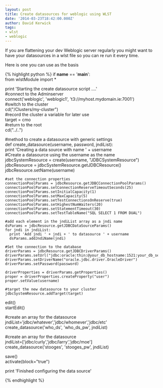 ```yaml
---
layout: post
title: Create datasources for weblogic using WLST
date: '2014-03-23T18:42:00.000Z'
author: David Kerwick
tags:
- wlst
- weblogic
---
```


If you are flattening your dev Weblogic server regularly you might want to have your datasources in a wlst file so you can re run it every time.  

Here is one you can use as the basis  

{% highlight python %}
if __name__ == '__main__':  
    from wlstModule import *  

print 'Starting the  create datasource script ....'  
#connect to the Adminserver  
connect('weblogic', 'weblogic1', 't3://myhost.mydomain.ie:7001')  
#switch to the cluster  
cd("/Clusters/my-cluster")  
#record the cluster a variable for later use  
target = cmo  
#return to the root  
cd("../..")  

#method to create a datasource with generic settings  
def create_datasource(username, password, jndiList):  
    print 'Creating a data source with name ' + username  
    #Create a datasource using the username as the name  
    jdbcSystemResource = create(username, "JDBCSystemResource")  
    jdbcResource = jdbcSystemResource.getJDBCResource()  
    jdbcResource.setName(username)  

    #set the connection properties  
    connectionPoolParams = jdbcResource.getJDBCConnectionPoolParams()  
    connectionPoolParams.setConnectionReserveTimeoutSeconds(25)  
    connectionPoolParams.setInitialCapacity(1)  
    connectionPoolParams.setMaxCapacity(5)  
    connectionPoolParams.setTestConnectionsOnReserve(true)  
    connectionPoolParams.setHighestNumWaiters(20)  
    connectionPoolParams.setStatementTimeout(30)  
    connectionPoolParams.setTestTableName("SQL SELECT 1 FROM DUAL")  

    #add each element in the jndiList array as a jndi name  
    dsParams = jdbcResource.getJDBCDataSourceParams()  
    for jndi in jndiList:  
      print 'Add jndi ' + jndi + ' to datasource ' + username  
      dsParams.addJndiName(jndi)  

    #Set the connection to the database  
    driverParams = jdbcResource.getJDBCDriverParams()  
    driverParams.setUrl("jdbc:oracle:thin:@your_db_hostname:1521:your_db_server_name")  
    driverParams.setDriverName("oracle.jdbc.driver.OracleDriver")  
    driverParams.setPassword(password)  

    driverProperties = driverParams.getProperties()  
    proper = driverProperties.createProperty("user")  
    proper.setValue(username)  

    #target the new datasource to your cluster  
    jdbcSystemResource.addTarget(target)  

edit()  
startEdit()  

#create an array for the datasource  
jndiList='jdbc/whatever','jdbc/whomever','jdbc/etc'  
create_datasource('who_ds', 'who_ds_pw', jndiList)  

#create an array for the datasource  
jndiList=['jdbc/curly','jdbc/larry','jdbc/moe']  
create_datasource('stooges', 'stooges_pw', jndiList)  

save()  
activate(block="true")  

print 'Finished configuring the data source'  

{% endhighlight %}
